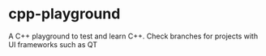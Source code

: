 # cpp-playground
A C++ playground to test and learn C++. Check branches for projects with UI frameworks such as QT
